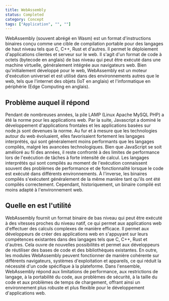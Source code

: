 ```yaml
---
title: WebAssembly
status: Completed
category: Concept
tags: ["Application", "", ""]
---
```


WebAssembly (souvent abrégé en Wasm) est un format d'instructions binaires conçu comme une cible de compilation portable pour des langages de haut niveau tels que C, C++, Rust et d'autres. Il permet le déploiement d'applications clientes et serveur sur le web.
Il s'agit d'un format de code à octets (bytecode en anglais) de bas niveau qui peut être exécuté dans une machine virtuelle, généralement intégrée aux navigateurs web. Bien qu'initialement développé pour le web, WebAssembly est un moteur d'exécution universel et est utilisé dans des environnements autres que le web, tels que l'internet des objets (IoT en anglais) et l'informatique en périphérie (Edge Computing en anglais).

## Problème auquel il répond

Pendant de nombreuses années, la pile LAMP (Linux Apache MySQL PHP) a été la norme pour les applications web. Par la suite, Javascript a dominé le développement d'applications frontales et les applications basées sur node.js sont devenues la norme. Au fur et à mesure que les technologies autour du web évoluaient, elles favorisaient fortement les langages interprétés, qui sont généralement moins performants que les langages compilés, malgré les avancées technologiques.
Bien que JavaScript se soit amélioré au fil des années, il reste confronté à des limites de performance lors de l'exécution de tâches à forte intensité de calcul.
Les langages interprétés qui sont compilés au moment de l'exécution connaissent souvent des problèmes de performance et de fonctionnalité lorsque le code est exécuté dans différents environnements. À l'inverse, les binaires compilés s'exécutent généralement de la même manière tant qu'ils ont été compilés correctement. Cependant, historiquement, un binaire compilé est moins adapté à l'environnement web.

## Quelle en est l'utilité

WebAssembly fournit un format binaire de bas niveau qui peut être exécuté à des vitesses proches du niveau natif, ce qui permet aux applications web d'effectuer des calculs complexes de manière efficace.
Il permet aux développeurs de créer des applications web en s'appuyant sur leurs compétences existantes dans des langages tels que C, C++, Rust et d'autres.
Cela ouvre de nouvelles possibilités et permet aux développeurs de réutiliser des bases de code et des bibliothèques existantes.
En outre, les modules WebAssembly peuvent fonctionner de manière cohérente sur différents navigateurs, systèmes d'exploitation et appareils, ce qui réduit la nécessité d'un code spécifique à la plateforme.
Dans l'ensemble, WebAssembly répond aux limitations de performance, aux restrictions de langage, à la portabilité du code, aux problèmes de sécurité, à la taille du code et aux problèmes de temps de chargement, offrant ainsi un environnement plus robuste et plus flexible pour le développement d'applications web.
